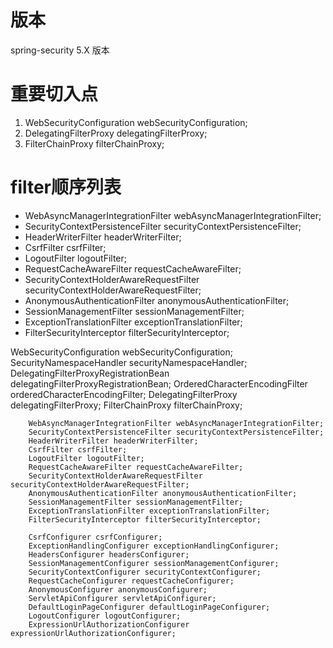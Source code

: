 # 版本
spring-security 5.X 版本

# 重要切入点
1.  WebSecurityConfiguration webSecurityConfiguration;
2.  DelegatingFilterProxy delegatingFilterProxy;
3.  FilterChainProxy filterChainProxy;

# filter顺序列表
+ WebAsyncManagerIntegrationFilter webAsyncManagerIntegrationFilter;
+ SecurityContextPersistenceFilter securityContextPersistenceFilter;
+ HeaderWriterFilter headerWriterFilter;
+ CsrfFilter csrfFilter;
+ LogoutFilter logoutFilter;
+ RequestCacheAwareFilter requestCacheAwareFilter;
+ SecurityContextHolderAwareRequestFilter securityContextHolderAwareRequestFilter;
+ AnonymousAuthenticationFilter anonymousAuthenticationFilter;
+ SessionManagementFilter sessionManagementFilter;
+ ExceptionTranslationFilter exceptionTranslationFilter;
+ FilterSecurityInterceptor filterSecurityInterceptor;


 WebSecurityConfiguration webSecurityConfiguration;
        SecurityNamespaceHandler securityNamespaceHandler;
        DelegatingFilterProxyRegistrationBean delegatingFilterProxyRegistrationBean;
        OrderedCharacterEncodingFilter orderedCharacterEncodingFilter;
        DelegatingFilterProxy delegatingFilterProxy;
        FilterChainProxy filterChainProxy;

        WebAsyncManagerIntegrationFilter webAsyncManagerIntegrationFilter;
        SecurityContextPersistenceFilter securityContextPersistenceFilter;
        HeaderWriterFilter headerWriterFilter;
        CsrfFilter csrfFilter;
        LogoutFilter logoutFilter;
        RequestCacheAwareFilter requestCacheAwareFilter;
        SecurityContextHolderAwareRequestFilter securityContextHolderAwareRequestFilter;
        AnonymousAuthenticationFilter anonymousAuthenticationFilter;
        SessionManagementFilter sessionManagementFilter;
        ExceptionTranslationFilter exceptionTranslationFilter;
        FilterSecurityInterceptor filterSecurityInterceptor;

        CsrfConfigurer csrfConfigurer;
        ExceptionHandlingConfigurer exceptionHandlingConfigurer;
        HeadersConfigurer headersConfigurer;
        SessionManagementConfigurer sessionManagementConfigurer;
        SecurityContextConfigurer securityContextConfigurer;
        RequestCacheConfigurer requestCacheConfigurer;
        AnonymousConfigurer anonymousConfigurer;
        ServletApiConfigurer servletApiConfigurer;
        DefaultLoginPageConfigurer defaultLoginPageConfigurer;
        LogoutConfigurer logoutConfigurer;
        ExpressionUrlAuthorizationConfigurer expressionUrlAuthorizationConfigurer;
